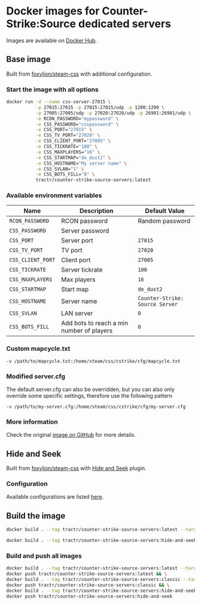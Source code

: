 # Docker images for Counter-Strike:Source dedicated servers

Images are available on [Docker Hub](https://hub.docker.com/r/tractr/counter-strike-source-servers).

## Base image

Built from [foxylion/steam-css](https://hub.docker.com/r/foxylion/steam-css) with additional configuration.

### Start the image with all options

```bash
docker run -d --name css-server-27015 \
           -p 27015:27015 -p 27015:27015/udp -p 1200:1200 \
           -p 27005:27005/udp -p 27020:27020/udp -p 26901:26901/udp \
           -e RCON_PASSWORD="mypassword" \
           -e CSS_PASSWORD="csspassword" \
           -e CSS_PORT="27015" \
           -e CSS_TV_PORT="27020" \
           -e CSS_CLIENT_PORT="27005" \
           -e CSS_TICKRATE="100" \
           -e CSS_MAXPLAYERS="16" \
           -e CSS_STARTMAP="de_dust2" \
           -e CSS_HOSTNAME="My server name" \
           -e CSS_SVLAN="1" \
           -e CSS_BOTS_FILL="8" \
           tractr/counter-strike-source-servers:latest
```

### Available environment variables

| Name              | Description                               | Default Value                   |
|-------------------|-------------------------------------------|---------------------------------|
| `RCON_PASSWORD`   | RCON password                             | Random password                 |
| `CSS_PASSWORD`    | Server password                           |                                 |
| `CSS_PORT`        | Server port                               | `27015`                         |
| `CSS_TV_PORT`     | TV port                                   | `27020`                         |
| `CSS_CLIENT_PORT` | Client port                               | `27005`                         |
| `CSS_TICKRATE`    | Server tickrate                           | `100`                           |
| `CSS_MAXPLAYERS`  | Max players                               | `16`                            |
| `CSS_STARTMAP`    | Start map                                 | `de_dust2`                      |
| `CSS_HOSTNAME`    | Server name                               | `Counter-Strike: Source Server` |
| `CSS_SVLAN`       | LAN server                                | `0`                             |
| `CSS_BOTS_FILL`   | Add bots to reach a min number of players | `0`                             |

### Custom mapcycle.txt

```
-v /path/to/mapcycle.txt:/home/steam/css/cstrike/cfg/mapcycle.txt
```

### Modified server.cfg

The default server.cfg can also be overridden, but you can also only override some specific settings, therefore use the following pattern

```
-v /path/to/my-server.cfg:/home/steam/css/cstrike/cfg/my-server.cfg
```

### More information

Check the original [image on GitHub](https://github.com/foxylion/docker-steam-css) for more details.

## Hide and Seek

Built from [foxylion/steam-css](https://hub.docker.com/r/foxylion/steam-css) with [Hide and Seek](https://forums.alliedmods.net/showthread.php?p=2647181) plugin.

### Configuration

Available configurations are listed [here](https://github.com/blackdevil72/SM-Hide-and-Seek).

## Build the image

```bash
docker build . --tag tractr/counter-strike-source-servers:latest --target classic
```

```bash
docker build . --tag tractr/counter-strike-source-servers:hide-and-seek --target hide-and-seek
```

### Build and push all images

```bash
docker build . --tag tractr/counter-strike-source-servers:latest --target classic && \
docker push tractr/counter-strike-source-servers:latest && \
docker build . --tag tractr/counter-strike-source-servers:classic --target classic && \
docker push tractr/counter-strike-source-servers:classic && \
docker build . --tag tractr/counter-strike-source-servers:hide-and-seek --target hide-and-seek && \
docker push tractr/counter-strike-source-servers:hide-and-seek
```
